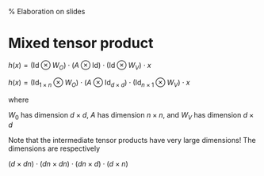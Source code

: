 % Elaboration on slides

# Mixed tensor product

$h(x) = (\text{Id} \otimes W_O) \cdot (A \otimes \text{Id}) \cdot (\text{Id} \otimes W_V) \cdot x$


$h(x) = (\text{Id}_{1 \times n} \otimes W_O) \cdot (A \otimes \text{Id}_{d \times d}) \cdot (\text{Id}_{n \times 1} \otimes W_V) \cdot x$

where

$W_0$ has dimension $d \times d$, $A$ has dimension $n \times n$, and $W_V$ has
dimension $d \times d$

Note that the intermediate tensor products have very large dimensions! The
dimensions are respectively

$(d \times dn) \cdot (dn \times dn) \cdot (dn \times d) \cdot (d \times n)$
